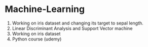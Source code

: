 # Machine-Learning
1. Working on iris dataset and changing its target to sepal length.
2. Linear Discriminant Analysis and Support Vector machine
3. Working on iris dataset 
4. Python course (udemy)
